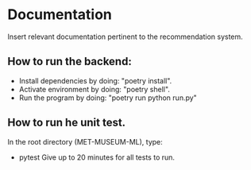 # Documentation
Insert relevant documentation pertinent to the recommendation system.


## How to run the backend:

- Install dependencies by doing: "poetry install".
- Activate environment by doing: "poetry shell".
- Run the program by doing: "poetry run python run.py"


## How to run he unit test.
In the root directory (MET-MUSEUM-ML), type:
- pytest
Give up to 20 minutes for all tests to run.


